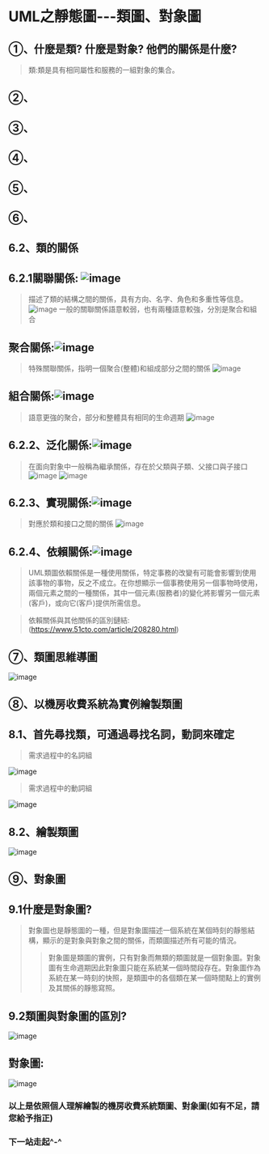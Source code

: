# **UML之靜態圖---類圖、對象圖**
## ①、什麼是類? 什麼是對象? 他們的關係是什麼?
> 類:類是具有相同屬性和服務的一組對象的集合。
## ②、
## ③、
## ④、
## ⑤、
## ⑥、
## 6.2、類的關係
## 6.2.1關聯關係: ![image](https://github.com/XUYR00/MID/blob/main/arrow1.png)
>描述了類的結構之間的關係，具有方向、名字、角色和多重性等信息。
![image](https://github.com/XUYR00/MID/blob/main/pic1.png)
>一般的關聯關係語意較弱，也有兩種語意較強，分別是聚合和組合
## 聚合關係:![image](https://github.com/XUYR00/MID/blob/main/arrow2.png)
>特殊關聯關係，指明一個聚合(整體)和組成部分之間的關係
![image](https://github.com/XUYR00/MID/blob/main/pic2.png)
## 組合關係:![image](https://github.com/XUYR00/MID/blob/main/arrow3.png)
>語意更強的聚合，部分和整體具有相同的生命週期
![image](https://github.com/XUYR00/MID/blob/main/pic3.png)
## 6.2.2、泛化關係:![image](https://github.com/XUYR00/MID/blob/main/arrow4.png)
>在面向對象中一般稱為繼承關係，存在於父類與子類、父接口與子接口
![image](https://github.com/XUYR00/MID/blob/main/pic4.png)
![image](https://github.com/XUYR00/MID/blob/main/pic5.png)
## 6.2.3、實現關係:![image](https://github.com/XUYR00/MID/blob/main/arrow5.png)
>對應於類和接口之間的關係
![image](https://github.com/XUYR00/MID/blob/main/pic6.png)
## 6.2.4、依賴關係:![image](https://github.com/XUYR00/MID/blob/main/arrow6.png)
>UML類圖依賴關係是一種使用關係，特定事務的改變有可能會影響到使用該事物的事物，反之不成立。在你想顯示一個事務使用另一個事物時使用，兩個元素之間的一種關係，其中一個元素(服務者)的變化將影響另一個元素(客戶)，或向它(客戶)提供所需信息。

>依賴關係與其他關係的區別鏈結:(https://www.51cto.com/article/208280.html)
## ⑦、類圖思維導圖
![image]()
## ⑧、以機房收費系統為實例繪製類圖
## 8.1、首先尋找類，可通過尋找名詞，動詞來確定
>需求過程中的名詞組
>
![image](https://github.com/XUYR00/MID/blob/main/8.1%E5%90%8D%E8%A9%9E%E7%B5%84.png)
>
>需求過程中的動詞組
>
![image](https://github.com/XUYR00/MID/blob/main/8.1%E5%8B%95%E8%A9%9E%E7%B5%84.png)
## 8.2、繪製類圖
![image](https://github.com/XUYR00/MID/blob/main/8.2.drawio.png)
## ⑨、對象圖
## 9.1什麼是對象圖?
>對象圖也是靜態圖的一種，但是對象圖描述一個系統在某個時刻的靜態結構，顯示的是對象與對象之間的關係，而類圖描述所有可能的情況。
>>對象圖是類圖的實例，只有對象而無類的類圖就是一個對象圖。對象圖有生命週期因此對象圖只能在系統某一個時間段存在。對象圖作為系統在某一時刻的快照，是類圖中的各個類在某一個時間點上的實例及其關係的靜態寫照。
## 9.2類圖與對象圖的區別?
![image](https://github.com/XUYR00/MID/blob/main/9.2.png)
## 對象圖:
![image](https://github.com/XUYR00/MID/blob/main/9.2.drawio%20(2).png)
### 以上是依照個人理解繪製的機房收費系統類圖、對象圖(如有不足，請您給予指正)
### 下一站走起^-^
